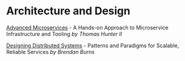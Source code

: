 # Architecture and Design

[Advanced Microservices](https://files.idax.me/read/tech-books/A/advanced-microservices.pdf) - A Hands-on Approach to Microservice Infrastructure and Tooling *by Thomas Hunter II*

[Designing Distributed Systems](https://files.idax.me/read/tech-books/D/designing-distributed-systems.pdf) - Patterns and Paradigms for Scalable, Reliable Services *by Brendan Burns*
